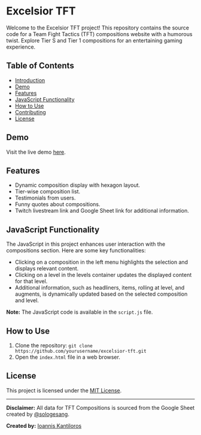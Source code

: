 # Excelsior TFT

Welcome to the Excelsior TFT project! This repository contains the source code for a Team Fight Tactics (TFT) compositions website with a humorous twist. Explore Tier S and Tier 1 compositions for an entertaining gaming experience.

## Table of Contents

- [Introduction](#excelsior-tft)
- [Demo](#demo)
- [Features](#features)
- [JavaScript Functionality](#javascript-functionality)
- [How to Use](#how-to-use)
- [Contributing](#contributing)
- [License](#license)

## Demo

Visit the live demo [here](https://excelsior-portfolio.vercel.app/).

## Features

- Dynamic composition display with hexagon layout.
- Tier-wise composition list.
- Testimonials from users.
- Funny quotes about compositions.
- Twitch livestream link and Google Sheet link for additional information.

## JavaScript Functionality

The JavaScript in this project enhances user interaction with the compositions section. Here are some key functionalities:

- Clicking on a composition in the left menu highlights the selection and displays relevant content.
- Clicking on a level in the levels container updates the displayed content for that level.
- Additional information, such as headliners, items, rolling at level, and augments, is dynamically updated based on the selected composition and level.

**Note:** The JavaScript code is available in the `script.js` file.

## How to Use

1. Clone the repository: `git clone https://github.com/yourusername/excelsior-tft.git`
2. Open the `index.html` file in a web browser.

## License

This project is licensed under the [MIT License](LICENSE).

---

**Disclaimer:** All data for TFT Compositions is sourced from the Google Sheet created by [@sologesang](https://www.twitch.tv/sologesang).

**Created by:** [Ioannis Kantiloros](https://ondairos.github.io/portfolio/)
